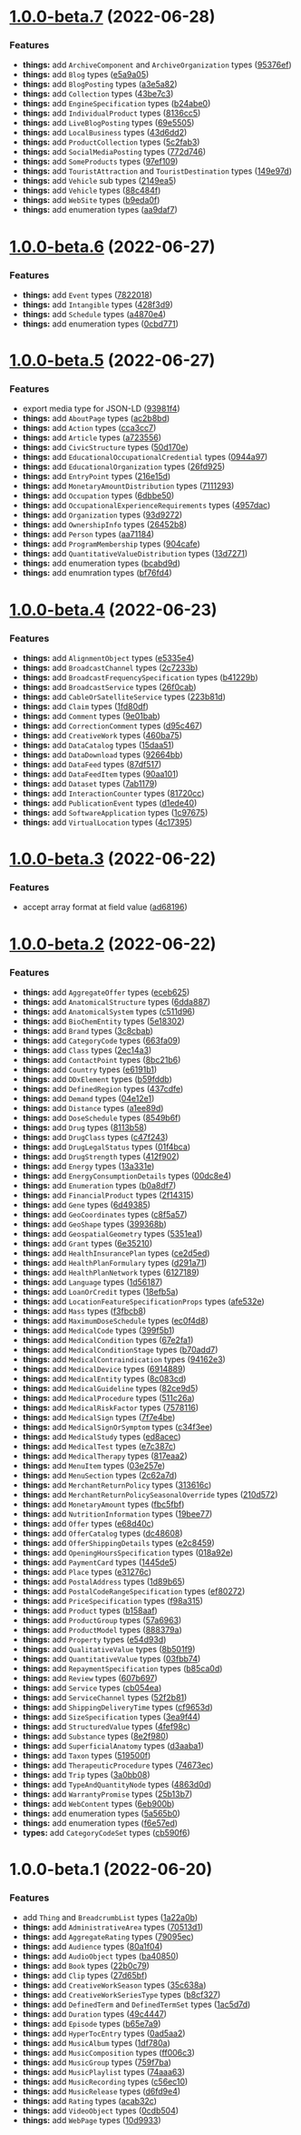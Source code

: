 # [1.0.0-beta.7](https://github.com/TomokiMiyauci/schema.org-types/compare/1.0.0-beta.6...1.0.0-beta.7) (2022-06-28)


### Features

* **things:** add `ArchiveComponent` and `ArchiveOrganization` types ([95376ef](https://github.com/TomokiMiyauci/schema.org-types/commit/95376ef178847dc0877ad3edf3ff51d902c52b9c))
* **things:** add `Blog` types ([e5a9a05](https://github.com/TomokiMiyauci/schema.org-types/commit/e5a9a05bb7b54beab8eed5077ef579b3fa9df297))
* **things:** add `BlogPosting` types ([a3e5a82](https://github.com/TomokiMiyauci/schema.org-types/commit/a3e5a823daf3d0b24d71eaabfc7a41daf53fe279))
* **things:** add `Collection` types ([43be7c3](https://github.com/TomokiMiyauci/schema.org-types/commit/43be7c36343f96cb22ffce2bb538f83b177edcad))
* **things:** add `EngineSpecification` types ([b24abe0](https://github.com/TomokiMiyauci/schema.org-types/commit/b24abe081d14e022d97ddb511196b16823fd0956))
* **things:** add `IndividualProduct` types ([8136cc5](https://github.com/TomokiMiyauci/schema.org-types/commit/8136cc52803c084de02cb9e33a676dd82a1d77e9))
* **things:** add `LiveBlogPosting` types ([69e5505](https://github.com/TomokiMiyauci/schema.org-types/commit/69e550538118a9ce82956fea4074a0fae1278e57))
* **things:** add `LocalBusiness` types ([43d6dd2](https://github.com/TomokiMiyauci/schema.org-types/commit/43d6dd21ca113a817fe40442803aad737a268ebb))
* **things:** add `ProductCollection` types ([5c2fab3](https://github.com/TomokiMiyauci/schema.org-types/commit/5c2fab38b91f1ce3b39fddd062732b8fc0fa02eb))
* **things:** add `SocialMediaPosting` types ([772d746](https://github.com/TomokiMiyauci/schema.org-types/commit/772d746c0917db527f6880795fce494d9462e3f8))
* **things:** add `SomeProducts` types ([97ef109](https://github.com/TomokiMiyauci/schema.org-types/commit/97ef1093837d8b05935c7a4087f458ed58c17fad))
* **things:** add `TouristAttraction` and `TouristDestination` types ([149e97d](https://github.com/TomokiMiyauci/schema.org-types/commit/149e97de553d59ee5b20995aef89eb184ef6b4c8))
* **things:** add `Vehicle` sub types ([2149ea5](https://github.com/TomokiMiyauci/schema.org-types/commit/2149ea5b0ab76d85a3a483ecdb67cb973c0786e2))
* **things:** add `Vehicle` types ([88c484f](https://github.com/TomokiMiyauci/schema.org-types/commit/88c484ff18c836754412faf3bad4efa5ad476b66))
* **things:** add `WebSite` types ([b9eda0f](https://github.com/TomokiMiyauci/schema.org-types/commit/b9eda0f63fe8e3d6b4df5844e4542c2cea95749d))
* **things:** add enumeration types ([aa9daf7](https://github.com/TomokiMiyauci/schema.org-types/commit/aa9daf71a962fdec952a0dd012880a0ede913b8c))

# [1.0.0-beta.6](https://github.com/TomokiMiyauci/schema.org-types/compare/1.0.0-beta.5...1.0.0-beta.6) (2022-06-27)


### Features

* **things:** add `Event` types ([7822018](https://github.com/TomokiMiyauci/schema.org-types/commit/78220184c27d0ba688b3aeef1b75f547b3744bb3))
* **things:** add `Intangible` types ([428f3d9](https://github.com/TomokiMiyauci/schema.org-types/commit/428f3d9aaae2e4c50b0b815c203b43a88fbfa272))
* **things:** add `Schedule` types ([a4870e4](https://github.com/TomokiMiyauci/schema.org-types/commit/a4870e4a9b84f0ac14c79e178951b77068607ea9))
* **things:** add enumeration types ([0cbd771](https://github.com/TomokiMiyauci/schema.org-types/commit/0cbd7718eb4d4b1b8ac278a1dadb72e022cd2ea5))

# [1.0.0-beta.5](https://github.com/TomokiMiyauci/schema.org-types/compare/1.0.0-beta.4...1.0.0-beta.5) (2022-06-27)


### Features

* export media type for JSON-LD ([93981f4](https://github.com/TomokiMiyauci/schema.org-types/commit/93981f42d6c87f2fbac157ea8ad0b4eb41fb817e))
* **things:** add `AboutPage` types ([ac2b8bd](https://github.com/TomokiMiyauci/schema.org-types/commit/ac2b8bd5c7ea34b9b1d234fbf9e718f9fb0586fa))
* **things:** add `Action` types ([cca3cc7](https://github.com/TomokiMiyauci/schema.org-types/commit/cca3cc7f938f395f9aa8b5a68582954f1e3e3bad))
* **things:** add `Article` types ([a723556](https://github.com/TomokiMiyauci/schema.org-types/commit/a723556e128372c96ef82c48c3731f845c1b6746))
* **things:** add `CivicStructure` types ([50d170e](https://github.com/TomokiMiyauci/schema.org-types/commit/50d170e3714ca6a7299e46bf83248674d27d94a5))
* **things:** add `EducationalOccupationalCredential` types ([0944a97](https://github.com/TomokiMiyauci/schema.org-types/commit/0944a973423c26df997e81f1e84548565865bef3))
* **things:** add `EducationalOrganization` types ([26fd925](https://github.com/TomokiMiyauci/schema.org-types/commit/26fd925ff94f6869e907b10d81e10cf9adf6b728))
* **things:** add `EntryPoint` types ([216e15d](https://github.com/TomokiMiyauci/schema.org-types/commit/216e15d1b5c2938f81e931c04a4be0f0d78cccbe))
* **things:** add `MonetaryAmountDistribution` types ([7111293](https://github.com/TomokiMiyauci/schema.org-types/commit/71112935f4e79347e41e71abeb06a83bbdb05c0a))
* **things:** add `Occupation` types ([6dbbe50](https://github.com/TomokiMiyauci/schema.org-types/commit/6dbbe50ab33ebbaca5c43a4d6b0536d67aca12e8))
* **things:** add `OccupationalExperienceRequirements` types ([4957dac](https://github.com/TomokiMiyauci/schema.org-types/commit/4957dac12d641c78bc1d48033e4b9103b222605d))
* **things:** add `Organization` types ([93d9272](https://github.com/TomokiMiyauci/schema.org-types/commit/93d9272117315a72d4edb8fc67c758d499f9a12b))
* **things:** add `OwnershipInfo` types ([26452b8](https://github.com/TomokiMiyauci/schema.org-types/commit/26452b85298613c0fe5ad70e0086db6a0c623289))
* **things:** add `Person` types ([aa71184](https://github.com/TomokiMiyauci/schema.org-types/commit/aa7118467a687999ab5feeb4315ad549b31cb581))
* **things:** add `ProgramMembership` types ([904cafe](https://github.com/TomokiMiyauci/schema.org-types/commit/904cafec4333390f928ccd389ff594c67e0ce7de))
* **things:** add `QuantitativeValueDistribution` types ([13d7271](https://github.com/TomokiMiyauci/schema.org-types/commit/13d7271d13f51f163b5505423d37705283c64a37))
* **things:** add enumeration types ([bcabd9d](https://github.com/TomokiMiyauci/schema.org-types/commit/bcabd9da794756b78382229c383690a4091b170b))
* **things:** add enumration types ([bf76fd4](https://github.com/TomokiMiyauci/schema.org-types/commit/bf76fd4421a2a257b48122d1c7c2ca527f783283))

# [1.0.0-beta.4](https://github.com/TomokiMiyauci/schema.org-types/compare/1.0.0-beta.3...1.0.0-beta.4) (2022-06-23)


### Features

* **things:** add `AlignmentObject` types ([e5335e4](https://github.com/TomokiMiyauci/schema.org-types/commit/e5335e4ed1679a20617a8e0032bad0e09bf5fa62))
* **things:** add `BroadcastChannel` types ([2c7233b](https://github.com/TomokiMiyauci/schema.org-types/commit/2c7233bb3fe802572827c42bfbff0509bb24b9a2))
* **things:** add `BroadcastFrequencySpecification` types ([b41229b](https://github.com/TomokiMiyauci/schema.org-types/commit/b41229bb30d1a7a7a5bff4eebccbe3cc72bfd692))
* **things:** add `BroadcastService` types ([26f0cab](https://github.com/TomokiMiyauci/schema.org-types/commit/26f0cab8978bd0402f3afdd347edc2580b2e1fe6))
* **things:** add `CableOrSatelliteService` types ([223b81d](https://github.com/TomokiMiyauci/schema.org-types/commit/223b81d9a0dcdde9adc93bb70595632e38878942))
* **things:** add `Claim` types ([1fd80df](https://github.com/TomokiMiyauci/schema.org-types/commit/1fd80df6541f486ee6adcb99ec11864a689cb946))
* **things:** add `Comment` types ([9e01bab](https://github.com/TomokiMiyauci/schema.org-types/commit/9e01babefca82a7c48ae172699b78837dea0de01))
* **things:** add `CorrectionComment` types ([d95c467](https://github.com/TomokiMiyauci/schema.org-types/commit/d95c467b9e786ff5406f9c875e7c71ffee231063))
* **things:** add `CreativeWork` types ([460ba75](https://github.com/TomokiMiyauci/schema.org-types/commit/460ba75280c57685517a989016790355b1c49102))
* **things:** add `DataCatalog` types ([15daa51](https://github.com/TomokiMiyauci/schema.org-types/commit/15daa51717e46b695323286dbfeae919fc22f0a7))
* **things:** add `DataDownload` types ([92664bb](https://github.com/TomokiMiyauci/schema.org-types/commit/92664bb0fb70708b8ca29d2c67fa6d1ea6c4cdba))
* **things:** add `DataFeed` types ([87df517](https://github.com/TomokiMiyauci/schema.org-types/commit/87df517842aa1e36e310c07c3ee9aa892124bd0e))
* **things:** add `DataFeedItem` types ([90aa101](https://github.com/TomokiMiyauci/schema.org-types/commit/90aa1014f38fc00842645281fff12ee7fe6c7d23))
* **things:** add `Dataset` types ([7ab1179](https://github.com/TomokiMiyauci/schema.org-types/commit/7ab1179b3bf03899dc76d8702551e5f736e3ab09))
* **things:** add `InteractionCounter` types ([81720cc](https://github.com/TomokiMiyauci/schema.org-types/commit/81720ccdf72493edc02db644f7da9e7ea77039f9))
* **things:** add `PublicationEvent` types ([d1ede40](https://github.com/TomokiMiyauci/schema.org-types/commit/d1ede4028fde635a3a860229393e03a8e22ebfbb))
* **things:** add `SoftwareApplication` types ([1c97675](https://github.com/TomokiMiyauci/schema.org-types/commit/1c9767566875ed2cf603dcd4c2948fb7c5bb2639))
* **things:** add `VirtualLocation` types ([4c17395](https://github.com/TomokiMiyauci/schema.org-types/commit/4c17395339702313c2d2e264a0721e4cc9eaebfd))

# [1.0.0-beta.3](https://github.com/TomokiMiyauci/schema.org-types/compare/1.0.0-beta.2...1.0.0-beta.3) (2022-06-22)


### Features

* accept array format at field value ([ad68196](https://github.com/TomokiMiyauci/schema.org-types/commit/ad6819683cc7b17e44f55243b7f2e552106d77ec))

# [1.0.0-beta.2](https://github.com/TomokiMiyauci/schema.org-types/compare/1.0.0-beta.1...1.0.0-beta.2) (2022-06-22)


### Features

* **things:** add `AggregateOffer` types ([eceb625](https://github.com/TomokiMiyauci/schema.org-types/commit/eceb62597a1835f1fec704978fde9572307fc8a3))
* **things:** add `AnatomicalStructure` types ([6dda887](https://github.com/TomokiMiyauci/schema.org-types/commit/6dda88769816680f4f1d5cb9a58e94717ba272af))
* **things:** add `AnatomicalSystem` types ([c511d96](https://github.com/TomokiMiyauci/schema.org-types/commit/c511d962c619262fab9a13186d22f6170a6258dc))
* **things:** add `BioChemEntity` types ([5e18302](https://github.com/TomokiMiyauci/schema.org-types/commit/5e183020ecb5362fddcec05b0db9343286f26242))
* **things:** add `Brand` types ([3c8cbab](https://github.com/TomokiMiyauci/schema.org-types/commit/3c8cbabc52a6226f0fb902d40d53595e978d8d80))
* **things:** add `CategoryCode` types ([663fa09](https://github.com/TomokiMiyauci/schema.org-types/commit/663fa091f5fbc8da857144cd701b06549274f4f2))
* **things:** add `Class` types ([2ec14a3](https://github.com/TomokiMiyauci/schema.org-types/commit/2ec14a3ed922eba608910c3a0ab97763bae3dc94))
* **things:** add `ContactPoint` types ([8bc21b6](https://github.com/TomokiMiyauci/schema.org-types/commit/8bc21b6a40969714327d17a18f6f94fd89c41063))
* **things:** add `Country` types ([e6191b1](https://github.com/TomokiMiyauci/schema.org-types/commit/e6191b1310d8b716f9a3c22ca8cbbd44bdfca900))
* **things:** add `DDxElement` types ([b59fddb](https://github.com/TomokiMiyauci/schema.org-types/commit/b59fddbd16fee66f333026d310e253475c922a81))
* **things:** add `DefinedRegion` types ([437cdfe](https://github.com/TomokiMiyauci/schema.org-types/commit/437cdfe03424edde9bc2186715c5cd9d407bc0f9))
* **things:** add `Demand` types ([04e12e1](https://github.com/TomokiMiyauci/schema.org-types/commit/04e12e16a323309ab7670d55c543ad2748e09b28))
* **things:** add `Distance` types ([a1ee89d](https://github.com/TomokiMiyauci/schema.org-types/commit/a1ee89d722e37f97b3b325c94245d0370cb85c50))
* **things:** add `DoseSchedule` types ([8549b6f](https://github.com/TomokiMiyauci/schema.org-types/commit/8549b6f31c47934591e9a6b15dff6853b779b40e))
* **things:** add `Drug` types ([8113b58](https://github.com/TomokiMiyauci/schema.org-types/commit/8113b58ffe476026105a0a4e2aca5335a7529163))
* **things:** add `DrugClass` types ([c47f243](https://github.com/TomokiMiyauci/schema.org-types/commit/c47f2431b9811dd81f5dc319cfeedb63f34de21b))
* **things:** add `DrugLegalStatus` types ([01f4bca](https://github.com/TomokiMiyauci/schema.org-types/commit/01f4bca07cb398b8f7bf1f55a9db2b4ba0622fdf))
* **things:** add `DrugStrength` types ([412f902](https://github.com/TomokiMiyauci/schema.org-types/commit/412f9027d7cb62041aad76e613bb523702003959))
* **things:** add `Energy` types ([13a331e](https://github.com/TomokiMiyauci/schema.org-types/commit/13a331e23fdc52f8769817a28c382136fc11f63e))
* **things:** add `EnergyConsumptionDetails` types ([00dc8e4](https://github.com/TomokiMiyauci/schema.org-types/commit/00dc8e4618025b845fd2d200391721a2d434e220))
* **things:** add `Enumeration` types ([b0a8df7](https://github.com/TomokiMiyauci/schema.org-types/commit/b0a8df7a9f5cac2c2dc103d7cd316605d80970a7))
* **things:** add `FinancialProduct` types ([2f14315](https://github.com/TomokiMiyauci/schema.org-types/commit/2f143154bcff79fbfc86ee927ca7d386a99a2d73))
* **things:** add `Gene` types ([6d49385](https://github.com/TomokiMiyauci/schema.org-types/commit/6d493853cf16bff489eecf84789ac75675364979))
* **things:** add `GeoCoordinates` types ([c8f5a57](https://github.com/TomokiMiyauci/schema.org-types/commit/c8f5a5783342d79dcc2ef367b2b4a60b663538dc))
* **things:** add `GeoShape` types ([399368b](https://github.com/TomokiMiyauci/schema.org-types/commit/399368b884706dbfa6b92adad860d00fed4b5d8b))
* **things:** add `GeospatialGeometry` types ([5351ea1](https://github.com/TomokiMiyauci/schema.org-types/commit/5351ea170396e6aa413d6a442e2971cfc93c1197))
* **things:** add `Grant` types ([6e35210](https://github.com/TomokiMiyauci/schema.org-types/commit/6e352108ea9968b3849bbe63c8d821a4f30bbd5a))
* **things:** add `HealthInsurancePlan` types ([ce2d5ed](https://github.com/TomokiMiyauci/schema.org-types/commit/ce2d5ed77645fe827868166ce09a093cb76482c9))
* **things:** add `HealthPlanFormulary` types ([d291a71](https://github.com/TomokiMiyauci/schema.org-types/commit/d291a710bf7c251b08d0c03a17033322ecee2a8d))
* **things:** add `HealthPlanNetwork` types ([6127189](https://github.com/TomokiMiyauci/schema.org-types/commit/61271899d8ad130bd19d3bb8b6c88090ffaffab6))
* **things:** add `Language` types ([1d56187](https://github.com/TomokiMiyauci/schema.org-types/commit/1d5618779584a5cf92cbcfd7facb72f6598770df))
* **things:** add `LoanOrCredit` types ([18efb5a](https://github.com/TomokiMiyauci/schema.org-types/commit/18efb5a8848f8e4df8a79610adf8bae04d525b41))
* **things:** add `LocationFeatureSpecificationProps` types ([afe532e](https://github.com/TomokiMiyauci/schema.org-types/commit/afe532ec2c0d507290848842c3c2f8f0ae7ac2cb))
* **things:** add `Mass` types ([f3fbcb8](https://github.com/TomokiMiyauci/schema.org-types/commit/f3fbcb817fa646a683a593c96e919074fe1b73d1))
* **things:** add `MaximumDoseSchedule` types ([ec0f4d8](https://github.com/TomokiMiyauci/schema.org-types/commit/ec0f4d858f24a0feac18d3bef834da9a72df4b83))
* **things:** add `MedicalCode` types ([399f5b1](https://github.com/TomokiMiyauci/schema.org-types/commit/399f5b1c5302fa088b87eebced7bcab863bebdb9))
* **things:** add `MedicalCondition` types ([67e2fa1](https://github.com/TomokiMiyauci/schema.org-types/commit/67e2fa1b57f182abc01ab9d7ead8cd23b173d9b4))
* **things:** add `MedicalConditionStage` types ([b70add7](https://github.com/TomokiMiyauci/schema.org-types/commit/b70add7379f59e58758d190fdc6a40441b8180f7))
* **things:** add `MedicalContraindication` types ([94162e3](https://github.com/TomokiMiyauci/schema.org-types/commit/94162e35b6759400a282a9e854d0ffc5eaa77413))
* **things:** add `MedicalDevice` types ([6914889](https://github.com/TomokiMiyauci/schema.org-types/commit/6914889ac45f4486d7dda56c2595cb538dfe9b5b))
* **things:** add `MedicalEntity` types ([8c083cd](https://github.com/TomokiMiyauci/schema.org-types/commit/8c083cdadd976477248e27e8b8a840ce3a3135d2))
* **things:** add `MedicalGuideline` types ([82ce9d5](https://github.com/TomokiMiyauci/schema.org-types/commit/82ce9d5946ea65402f8b881fad68355862107abf))
* **things:** add `MedicalProcedure` types ([511c26a](https://github.com/TomokiMiyauci/schema.org-types/commit/511c26ad685a11392a8ee0404c6217f9b0dfbc51))
* **things:** add `MedicalRiskFactor` types ([7578116](https://github.com/TomokiMiyauci/schema.org-types/commit/75781165e46d50a01dfc47d350fc7fb19eb9a751))
* **things:** add `MedicalSign` types ([7f7e4be](https://github.com/TomokiMiyauci/schema.org-types/commit/7f7e4be894ce1fe13844f97b975dfa81e1dbc740))
* **things:** add `MedicalSignOrSymptom` types ([c34f3ee](https://github.com/TomokiMiyauci/schema.org-types/commit/c34f3ee5a445292eeeb61b175a6990387666a0bb))
* **things:** add `MedicalStudy` types ([ed8acec](https://github.com/TomokiMiyauci/schema.org-types/commit/ed8acece78379272ad7ba52bfe3bb4555ced845f))
* **things:** add `MedicalTest` types ([e7c387c](https://github.com/TomokiMiyauci/schema.org-types/commit/e7c387ca35af64c423d216c86118afb2b82728c9))
* **things:** add `MedicalTherapy` types ([817eaa2](https://github.com/TomokiMiyauci/schema.org-types/commit/817eaa270ccc42f922681d392c4c8de34ae767c2))
* **things:** add `MenuItem` types ([03e257e](https://github.com/TomokiMiyauci/schema.org-types/commit/03e257efd950a607cd5571153d68fa78d3778ab9))
* **things:** add `MenuSection` types ([2c62a7d](https://github.com/TomokiMiyauci/schema.org-types/commit/2c62a7d1a4fbb2e7ec2735188bd967c72a3417ad))
* **things:** add `MerchantReturnPolicy` types ([313616c](https://github.com/TomokiMiyauci/schema.org-types/commit/313616c4941cf99c5f1c8eee78bd973e068db72b))
* **things:** add `MerchantReturnPolicySeasonalOverride` types ([210d572](https://github.com/TomokiMiyauci/schema.org-types/commit/210d5725ea98ba81a1d1a3ab35b3752aa220d93e))
* **things:** add `MonetaryAmount` types ([fbc5fbf](https://github.com/TomokiMiyauci/schema.org-types/commit/fbc5fbfebe76a7a2703e60179bc3c2bfefd04181))
* **things:** add `NutritionInformation` types ([19bee77](https://github.com/TomokiMiyauci/schema.org-types/commit/19bee77762dfee8a5e5311e280d6d738fd3e5e81))
* **things:** add `Offer` types ([e68d40c](https://github.com/TomokiMiyauci/schema.org-types/commit/e68d40c04dc6f716dd2bf8157013203ae308f08f))
* **things:** add `OfferCatalog` types ([dc48608](https://github.com/TomokiMiyauci/schema.org-types/commit/dc486085cd765b0a50557019295be9e653678dcd))
* **things:** add `OfferShippingDetails` types ([e2c8459](https://github.com/TomokiMiyauci/schema.org-types/commit/e2c8459df4309a25ef83035a4d903ab1a5e0db35))
* **things:** add `OpeningHoursSpecification` types ([018a92e](https://github.com/TomokiMiyauci/schema.org-types/commit/018a92ed1f7d9e6eea6960813799593ea6190bdd))
* **things:** add `PaymentCard` types ([1445de5](https://github.com/TomokiMiyauci/schema.org-types/commit/1445de5b52cc91ba2c4264c5d634ceadafbe5d90))
* **things:** add `Place` types ([e31276c](https://github.com/TomokiMiyauci/schema.org-types/commit/e31276c1384bb8de61c9dca3faf11bd25815465e))
* **things:** add `PostalAddress` types ([1d89b65](https://github.com/TomokiMiyauci/schema.org-types/commit/1d89b65c9a92705ebbf130f74a9775cbdd8e0bbf))
* **things:** add `PostalCodeRangeSpecification` types ([ef80272](https://github.com/TomokiMiyauci/schema.org-types/commit/ef80272162fe29a9171cf3ad4e7a052b198c0584))
* **things:** add `PriceSpecification` types ([f98a315](https://github.com/TomokiMiyauci/schema.org-types/commit/f98a315ca45c06aea93a144b1508ac3a8ae03d50))
* **things:** add `Product` types ([b158aaf](https://github.com/TomokiMiyauci/schema.org-types/commit/b158aaf9c46e0c93cb1beddb18ec5b511d6fd36c))
* **things:** add `ProductGroup` types ([57a6963](https://github.com/TomokiMiyauci/schema.org-types/commit/57a6963ef839a0df5e8eb4d3eae30e08c8d88268))
* **things:** add `ProductModel` types ([888379a](https://github.com/TomokiMiyauci/schema.org-types/commit/888379af495036f66a5922176237ee02ddc6a71e))
* **things:** add `Property` types ([e54d93d](https://github.com/TomokiMiyauci/schema.org-types/commit/e54d93dae8cd9bb99b0d207cd91b6fa49c60ba8d))
* **things:** add `QualitativeValue` types ([8b501f9](https://github.com/TomokiMiyauci/schema.org-types/commit/8b501f9cff6880a9f81e2415530993b1675b0fdc))
* **things:** add `QuantitativeValue` types ([03fbb74](https://github.com/TomokiMiyauci/schema.org-types/commit/03fbb7479beb962fabe41e6cd4d8f335af398805))
* **things:** add `RepaymentSpecification` types ([b85ca0d](https://github.com/TomokiMiyauci/schema.org-types/commit/b85ca0def3d6765b52f473b0d26023053b430311))
* **things:** add `Review` types ([607b697](https://github.com/TomokiMiyauci/schema.org-types/commit/607b697c303e39a3a6db0e23bfb1a02e011f7014))
* **things:** add `Service` types ([cb054ea](https://github.com/TomokiMiyauci/schema.org-types/commit/cb054eac5324463c7d58e51e475e169bfef13e3c))
* **things:** add `ServiceChannel` types ([52f2b81](https://github.com/TomokiMiyauci/schema.org-types/commit/52f2b818039a3a564b170bb23473acfd53af3e95))
* **things:** add `ShippingDeliveryTime` types ([cf9653d](https://github.com/TomokiMiyauci/schema.org-types/commit/cf9653dd5a96a1b250ec6baeaf42a52b2c518e9b))
* **things:** add `SizeSpecification` types ([3ea9f44](https://github.com/TomokiMiyauci/schema.org-types/commit/3ea9f44b7726877cea6d53fae45d3f48053ae03f))
* **things:** add `StructuredValue` types ([4fef98c](https://github.com/TomokiMiyauci/schema.org-types/commit/4fef98c8539ecfa85ea0eea6eefe7396e23f2785))
* **things:** add `Substance` types ([8e2f980](https://github.com/TomokiMiyauci/schema.org-types/commit/8e2f98071338d114a652148f7c411028dafc17e1))
* **things:** add `SuperficialAnatomy` types ([d3aaba1](https://github.com/TomokiMiyauci/schema.org-types/commit/d3aaba1d3496f091473842ab67711a87f965ac79))
* **things:** add `Taxon` types ([519500f](https://github.com/TomokiMiyauci/schema.org-types/commit/519500f5f33f570c8a691351865838efe58fb685))
* **things:** add `TherapeuticProcedure` types ([74673ec](https://github.com/TomokiMiyauci/schema.org-types/commit/74673ec656660c6c9f2f17715e0ae0267cf85453))
* **things:** add `Trip` types ([3a0bb08](https://github.com/TomokiMiyauci/schema.org-types/commit/3a0bb0809af3813d1ce48336519557fc8fc4e175))
* **things:** add `TypeAndQuantityNode` types ([4863d0d](https://github.com/TomokiMiyauci/schema.org-types/commit/4863d0dc73cd8ee0cd5d87f3cab09a3c3ea74187))
* **things:** add `WarrantyPromise` types ([25b13b7](https://github.com/TomokiMiyauci/schema.org-types/commit/25b13b71b8a33bffcf5f19413905f908ca36ede9))
* **things:** add `WebContent` types ([6eb900b](https://github.com/TomokiMiyauci/schema.org-types/commit/6eb900b3f31858e73188956de27a956479e464cd))
* **things:** add enumeration types ([5a565b0](https://github.com/TomokiMiyauci/schema.org-types/commit/5a565b032ef0c02b875d17666f3b7a8931f911fd))
* **things:** add enumeration types ([f6e57ed](https://github.com/TomokiMiyauci/schema.org-types/commit/f6e57ed4d1368d2f368a7047cfbc01fdd019d8db))
* **types:** add `CategoryCodeSet` types ([cb590f6](https://github.com/TomokiMiyauci/schema.org-types/commit/cb590f67fc181f848499fcb437439ece45860e8e))

# 1.0.0-beta.1 (2022-06-20)


### Features

* add `Thing` and `BreadcrumbList` types ([1a22a0b](https://github.com/TomokiMiyauci/schema.org-types/commit/1a22a0b36fbe50e13c515d1fc7f1dba4278742cd))
* **things:** add `AdministrativeArea` types ([70513d1](https://github.com/TomokiMiyauci/schema.org-types/commit/70513d1420bc7be09bcf4bf8ad3c1c198738d4c4))
* **things:** add `AggregateRating` types ([79095ec](https://github.com/TomokiMiyauci/schema.org-types/commit/79095eca2a38b86f2fc65227df4ac5b94fb35361))
* **things:** add `Audience` types ([80a1f04](https://github.com/TomokiMiyauci/schema.org-types/commit/80a1f046cba2000ff9f113ee274c5d7a5d110829))
* **things:** add `AudioObject` types ([ba40850](https://github.com/TomokiMiyauci/schema.org-types/commit/ba40850bcc8110946a6142a9d36e59e05edbf658))
* **things:** add `Book` types ([22b0c79](https://github.com/TomokiMiyauci/schema.org-types/commit/22b0c793b288849c58aedc38692bf984c5d17d66))
* **things:** add `Clip` types ([27d65bf](https://github.com/TomokiMiyauci/schema.org-types/commit/27d65bfdf74844257642bf66a74ac0fe0b494544))
* **things:** add `CreativeWorkSeason` types ([35c638a](https://github.com/TomokiMiyauci/schema.org-types/commit/35c638a6db8c03a3363a9e50dfe700d0d653d10f))
* **things:** add `CreativeWorkSeriesType` types ([b8cf327](https://github.com/TomokiMiyauci/schema.org-types/commit/b8cf32704aa7d52f4776d5509625548d85bfda2f))
* **things:** add `DefinedTerm` and `DefinedTermSet` types ([1ac5d7d](https://github.com/TomokiMiyauci/schema.org-types/commit/1ac5d7d5cddb11385486dc314a029a71aff73ac2))
* **things:** add `Duration` types ([49c4447](https://github.com/TomokiMiyauci/schema.org-types/commit/49c4447931b78f2c19f2cd5f37731fed0f4b0a23))
* **things:** add `Episode` types ([b65e7a9](https://github.com/TomokiMiyauci/schema.org-types/commit/b65e7a9d08ef33c1291ec91735d3091bbf58cbfa))
* **things:** add `HyperTocEntry` types ([0ad5aa2](https://github.com/TomokiMiyauci/schema.org-types/commit/0ad5aa235d628becce4212d4348ecea8ce918ec1))
* **things:** add `MusicAlbum` types ([1df780a](https://github.com/TomokiMiyauci/schema.org-types/commit/1df780a9900cc216503de01ffb58fa51cd3e3a53))
* **things:** add `MusicComposition` types ([ff006c3](https://github.com/TomokiMiyauci/schema.org-types/commit/ff006c3b3a3496134416e22d37bfb0f830dd74f0))
* **things:** add `MusicGroup` types ([759f7ba](https://github.com/TomokiMiyauci/schema.org-types/commit/759f7ba7022845567f157d6525b189c3cc3abefa))
* **things:** add `MusicPlaylist` types ([74aaa63](https://github.com/TomokiMiyauci/schema.org-types/commit/74aaa6336eb18e54c27ff06cbcb3f0260ac29da9))
* **things:** add `MusicRecording` types ([c56ec10](https://github.com/TomokiMiyauci/schema.org-types/commit/c56ec107b987d5a2098a0f88c3f554f62a68a8d8))
* **things:** add `MusicRelease` types ([d6fd9e4](https://github.com/TomokiMiyauci/schema.org-types/commit/d6fd9e496a1f9d5dc361c5e20e223510ab3a3957))
* **things:** add `Rating` types ([acab32c](https://github.com/TomokiMiyauci/schema.org-types/commit/acab32cee8413de76479534487d5ea131eaa0c8a))
* **things:** add `VideoObject` types ([0cdb504](https://github.com/TomokiMiyauci/schema.org-types/commit/0cdb5043d585ac6291fb8ae52d18ba9d3ece84cf))
* **things:** add `WebPage` types ([10d9933](https://github.com/TomokiMiyauci/schema.org-types/commit/10d993310b87842090f643c7e9b994a5fc1a6ff8))
